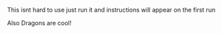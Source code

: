 This isnt hard to use just run it and instructions will appear on the first run

Also Dragons are cool!
